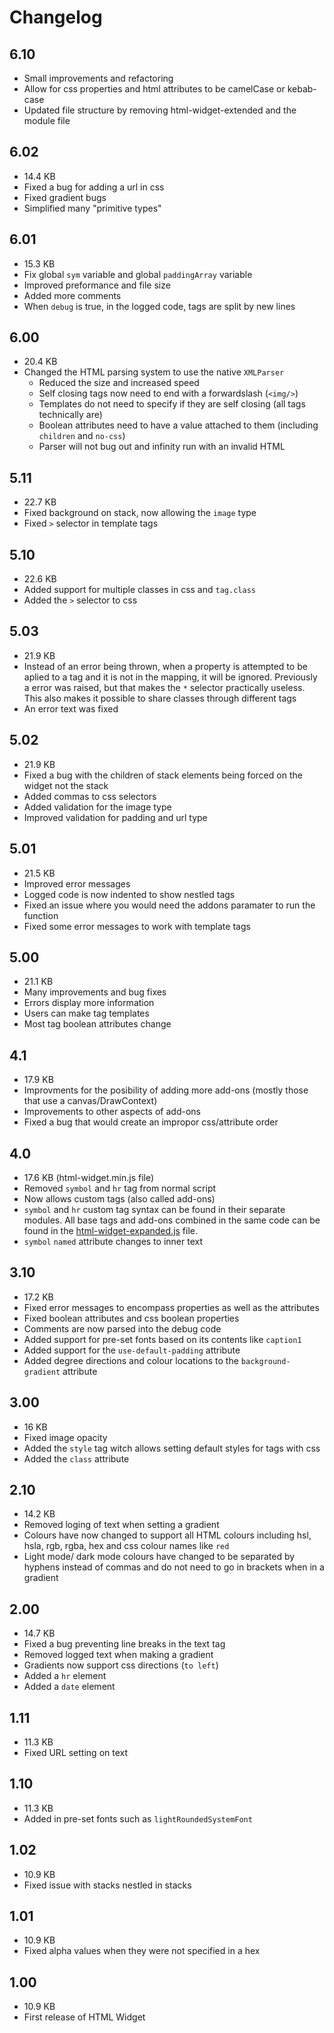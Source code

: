 # Changelog

## 6.10

- Small improvements and refactoring
- Allow for css properties and html attributes to be camelCase or kebab-case
- Updated file structure by removing html-widget-extended and the module file

## 6.02

- 14.4 KB
- Fixed a bug for adding a url in css
- Fixed gradient bugs
- Simplified many "primitive types"

## 6.01

- 15.3 KB
- Fix global `sym` variable and global `paddingArray` variable
- Improved preformance and file size
- Added more comments
- When `debug` is true, in the logged code, tags are split by new lines

## 6.00

- 20.4 KB
- Changed the HTML parsing system to use the native `XMLParser`
  - Reduced the size and increased speed
  - Self closing tags now need to end with a forwardslash (`<img/>`)
  - Templates do not need to specify if they are self closing (all tags technically are)
  - Boolean attributes need to have a value attached to them (including `children` and `no-css`)
  - Parser will not bug out and infinity run with an invalid HTML

## 5.11

- 22.7 KB
- Fixed background on stack, now allowing the `image` type
- Fixed `>` selector in template tags

## 5.10

- 22.6 KB
- Added support for multiple classes in css and `tag.class`
- Added the `>` selector to css

## 5.03

- 21.9 KB
- Instead of an error being thrown, when a property is attempted to be aplied to a tag and it is not in the mapping, it will be ignored. Previously a error was raised, but that makes the `*`  selector practically useless. This also makes it possible to share classes through different tags
- An error text was fixed

## 5.02

- 21.9 KB
- Fixed a bug with the children of stack elements being forced on the widget not the stack
- Added commas to css selectors
- Added validation for the image type
- Improved validation for padding and url type

## 5.01

- 21.5 KB
- Improved error messages
- Logged code is now indented to show nestled tags
- Fixed an issue where you would need the addons paramater to run the function 
- Fixed some error messages to work with template tags 

## 5.00

- 21.1 KB
- Many improvements and bug fixes
- Errors display more information 
- Users can make tag templates
- Most tag boolean attributes change

## 4.1

* 17.9 KB
* Improvments for the posibility of adding more add-ons (mostly those that use a canvas/DrawContext)
* Improvements to other aspects of add-ons
* Fixed a bug that would create an impropor css/attribute order

## 4.0

* 17.6 KB (html-widget.min.js file)
* Removed `symbol` and `hr` tag from normal script
* Now allows custom tags (also called add-ons)
* `symbol` and `hr` custom tag syntax can be found in their separate modules. All base tags and add-ons combined in the same code can be found in the [html-widget-expanded.js](https://github.com/Normal-Tangerine8609/Scriptable-HTML-Widget/blob/main/code/html-widget-expanded.js) file.
* `symbol` `named` attribute changes to inner text 

## 3.10

* 17.2 KB
* Fixed error messages to encompass properties as well as the attributes
* Fixed boolean attributes and css boolean properties
* Comments are now parsed into the debug code
* Added support for pre-set fonts based on its contents like `caption1`
* Added support for the `use-default-padding` attribute
* Added degree directions and colour locations to the `background-gradient` attribute

## 3.00

* 16 KB
* Fixed image opacity
* Added the `style` tag witch allows setting default styles for tags with css
* Added the `class` attribute

## 2.10

* 14.2 KB
* Removed loging of text when setting a gradient
* Colours have now changed to support all HTML colours including hsl, hsla, rgb, rgba, hex and css colour names like `red`
* Light mode/ dark mode colours have changed to be separated by hyphens instead of commas and do not need to go in brackets when in a gradient

## 2.00

* 14.7 KB
* Fixed a bug preventing line breaks in the text tag
* Removed logged text when making a gradient
* Gradients now support css directions (`to left`)
* Added a `hr` element
* Added a `date` element

## 1.11

* 11.3 KB
* Fixed URL setting on text

## 1.10

* 11.3 KB
* Added in pre-set fonts such as `lightRoundedSystemFont`

## 1.02

* 10.9 KB
* Fixed issue with stacks nestled in stacks

## 1.01

* 10.9 KB
* Fixed alpha values when they were not specified in a hex

## 1.00

* 10.9 KB
* First release of HTML Widget
